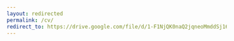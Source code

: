 ```yaml
---
layout: redirected
permalink: /cv/
redirect_to: https://drive.google.com/file/d/1-F1NjQK0naQ2jqneoMmddSj16e1dex54/preview
---
```



